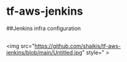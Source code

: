 # tf-aws-jenkins
##Jenkins infra configuration
##

<img src="https://github.com/shaikis/tf-aws-jenkins/blob/main/Untitled.jpg" style=" >
